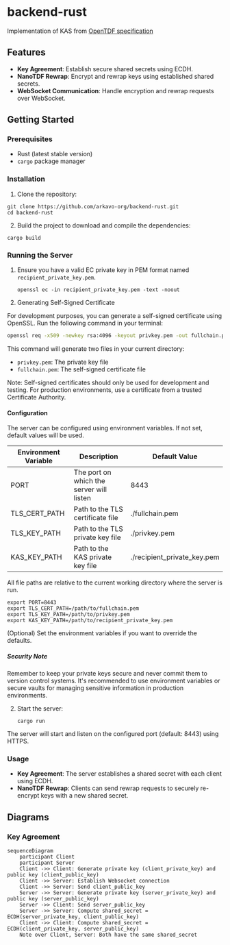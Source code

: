 # backend-rust

Implementation of KAS from [OpenTDF specification](https://github.com/opentdf/spec)

## Features

- **Key Agreement**: Establish secure shared secrets using ECDH.
- **NanoTDF Rewrap**: Encrypt and rewrap keys using established shared secrets.
- **WebSocket Communication**: Handle encryption and rewrap requests over WebSocket.

## Getting Started

### Prerequisites

- Rust (latest stable version)
- `cargo` package manager

### Installation

1. Clone the repository:

```shell
git clone https://github.com/arkavo-org/backend-rust.git
cd backend-rust
```

2. Build the project to download and compile the dependencies:

```shell
cargo build
```

### Running the Server

1. Ensure you have a valid EC private key in PEM format named `recipient_private_key.pem`.

    ```shell
    openssl ec -in recipient_private_key.pem -text -noout
    ```

2. Generating Self-Signed Certificate

For development purposes, you can generate a self-signed certificate using OpenSSL. Run the following command in your
terminal:

```bash
openssl req -x509 -newkey rsa:4096 -keyout privkey.pem -out fullchain.pem -days 365 -nodes -subj "/CN=localhost"
```

This command will generate two files in your current directory:

- `privkey.pem`: The private key file
- `fullchain.pem`: The self-signed certificate file

Note: Self-signed certificates should only be used for development and testing. For production environments, use a
certificate from a trusted Certificate Authority.

#### Configuration

The server can be configured using environment variables. If not set, default values will be used.

| Environment Variable | Description                              | Default Value               |
|----------------------|------------------------------------------|-----------------------------|
| PORT                 | The port on which the server will listen | 8443                        |
| TLS_CERT_PATH        | Path to the TLS certificate file         | ./fullchain.pem             |
| TLS_KEY_PATH         | Path to the TLS private key file         | ./privkey.pem               |
| KAS_KEY_PATH         | Path to the KAS private key file         | ./recipient_private_key.pem |

All file paths are relative to the current working directory where the server is run.

```env
export PORT=8443
export TLS_CERT_PATH=/path/to/fullchain.pem
export TLS_KEY_PATH=/path/to/privkey.pem
export KAS_KEY_PATH=/path/to/recipient_private_key.pem
```

(Optional) Set the environment variables if you want to override the defaults.

##### Security Note

Remember to keep your private keys secure and never commit them to version control systems. It's recommended to use
environment variables or secure vaults for managing sensitive information in production environments.

2. Start the server:

    ```shell
    cargo run
    ```

The server will start and listen on the configured port (default: 8443) using HTTPS.

### Usage

- **Key Agreement**: The server establishes a shared secret with each client using ECDH.
- **NanoTDF Rewrap**: Clients can send rewrap requests to securely re-encrypt keys with a new shared secret.

## Diagrams

### Key Agreement

```mermaid
sequenceDiagram
    participant Client
    participant Server
    Client ->> Client: Generate private key (client_private_key) and public key (client_public_key)
    Client ->> Server: Establish Websocket connection
    Client ->> Server: Send client_public_key
    Server ->> Server: Generate private key (server_private_key) and public key (server_public_key)
    Server ->> Client: Send server_public_key
    Server ->> Server: Compute shared_secret = ECDH(server_private_key, client_public_key)
    Client ->> Client: Compute shared_secret = ECDH(client_private_key, server_public_key)
    Note over Client, Server: Both have the same shared_secret
```
